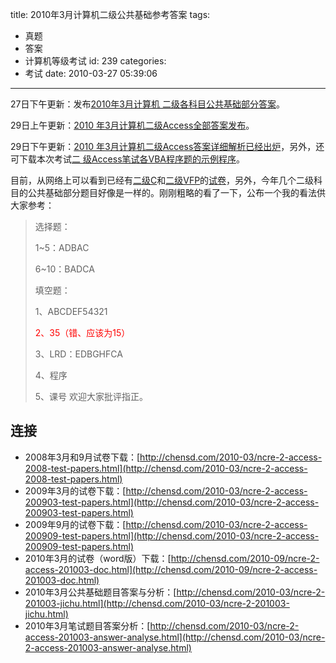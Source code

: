 title: 2010年3月计算机二级公共基础参考答案
tags:
  - 真题
  - 答案
  - 计算机等级考试
id: 239
categories:
  - 考试
date: 2010-03-27 05:39:06
---

<!--more-->

27日下午更新：发布[2010年3月计算机 二级各科目公共基础部分答案](http://chensd.com/2010-03/ncre-2-201003-jichu.html)。

29日上午更新：[2010 年3月计算机二级Access全部答案发布](http://chensd.com/2010-03/ncre-2-access-201003-test-answer.html)。

29日下午更新：[2010 年3月计算机二级Access答案详细解析已经出炉](http://chensd.com/2010-03/ncre-2-access-201003-answer-analyse.html)，另外，还可下载本次考试[二 级Access笔试各VBA程序题的示例程序](/upfile/2010/03/NCRE-2-Access-201003-Test-APP.7z)。

目前，从网络上可以看到已经有[二级C](http://www.educity.cn/ncre/ncrest/201003271152391483.htm)和[二级VFP](http://www.educity.cn/ncre/ncrest/201003271210391459.htm)的[试卷](http://www.educity.cn/ncre/zt/201003dk/)，另外，今年几个二级科目的公共基础部分题目好像是一样的。刚刚粗略的看了一下，公布一个我的看法供大家参考：
> 选择题：
> 
> 1~5：ADBAC
> 
> 6~10：BADCA
> 
> 填空题：
> 
> 1、ABCDEF54321
> 
> <span style="color: #ff0000;">2、35（错、应该为15）</span>
> 
> 3、LRD：EDBGHFCA
> 
> 4、程序
> 
> 5、课号
欢迎大家批评指正。

## 连接

<div>

*   2008年3月和9月试卷下载：[http://chensd.com/2010-03/ncre-2-access-2008-test-papers.html](http://chensd.com/2010-03/ncre-2-access-2008-test-papers.html)
*   2009年3月的试卷下载：[http://chensd.com/2010-03/ncre-2-access-200903-test-papers.html](http://chensd.com/2010-03/ncre-2-access-200903-test-papers.html)
*   2009年9月的试卷下载：[http://chensd.com/2010-03/ncre-2-access-200909-test-papers.html](http://chensd.com/2010-03/ncre-2-access-200909-test-papers.html)
*   2010年3月的试卷（word版）下载：[http://chensd.com/2010-09/ncre-2-access-201003-doc.html](http://chensd.com/2010-09/ncre-2-access-201003-doc.html)
*   2010年3月公共基础题目答案与分析：[http://chensd.com/2010-03/ncre-2-201003-jichu.html](http://chensd.com/2010-03/ncre-2-201003-jichu.html)
*   2010年3月笔试题目答案分析：[http://chensd.com/2010-03/ncre-2-access-201003-answer-analyse.html](http://chensd.com/2010-03/ncre-2-access-201003-answer-analyse.html)
</div>